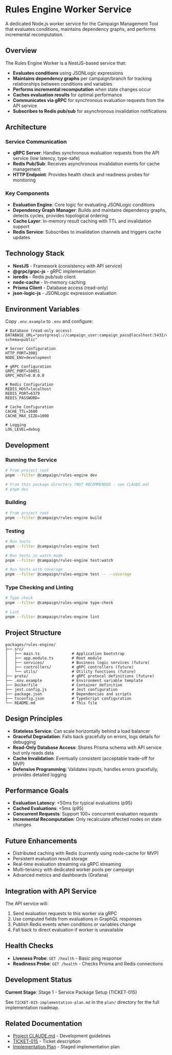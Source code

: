 # Rules Engine Worker Service

A dedicated Node.js worker service for the Campaign Management Tool that evaluates conditions, maintains dependency graphs, and performs incremental recomputation.

## Overview

The Rules Engine Worker is a NestJS-based service that:

- **Evaluates conditions** using JSONLogic expressions
- **Maintains dependency graphs** per campaign/branch for tracking relationships between conditions and variables
- **Performs incremental recomputation** when state changes occur
- **Caches evaluation results** for optimal performance
- **Communicates via gRPC** for synchronous evaluation requests from the API service
- **Subscribes to Redis pub/sub** for asynchronous invalidation notifications

## Architecture

### Service Communication

- **gRPC Server**: Handles synchronous evaluation requests from the API service (low latency, type-safe)
- **Redis Pub/Sub**: Receives asynchronous invalidation events for cache management
- **HTTP Endpoint**: Provides health check and readiness probes for monitoring

### Key Components

- **Evaluation Engine**: Core logic for evaluating JSONLogic conditions
- **Dependency Graph Manager**: Builds and maintains dependency graphs, detects cycles, provides topological ordering
- **Cache Layer**: In-memory result caching with TTL and invalidation support
- **Redis Service**: Subscribes to invalidation channels and triggers cache updates

## Technology Stack

- **NestJS** - Framework (consistency with API service)
- **@grpc/grpc-js** - gRPC implementation
- **ioredis** - Redis pub/sub client
- **node-cache** - In-memory caching
- **Prisma Client** - Database access (read-only)
- **json-logic-js** - JSONLogic expression evaluation

## Environment Variables

Copy `.env.example` to `.env` and configure:

```env
# Database (read-only access)
DATABASE_URL="postgresql://campaign_user:campaign_pass@localhost:5432/campaign_db?schema=public"

# Server Configuration
HTTP_PORT=3001
NODE_ENV=development

# gRPC Configuration
GRPC_PORT=50051
GRPC_HOST=0.0.0.0

# Redis Configuration
REDIS_HOST=localhost
REDIS_PORT=6379
REDIS_PASSWORD=

# Cache Configuration
CACHE_TTL=3600
CACHE_MAX_SIZE=1000

# Logging
LOG_LEVEL=debug
```

## Development

### Running the Service

```bash
# From project root
pnpm --filter @campaign/rules-engine dev

# From this package directory (NOT RECOMMENDED - see CLAUDE.md)
# pnpm dev
```

### Building

```bash
# From project root
pnpm --filter @campaign/rules-engine build
```

### Testing

```bash
# Run tests
pnpm --filter @campaign/rules-engine test

# Run tests in watch mode
pnpm --filter @campaign/rules-engine test:watch

# Run tests with coverage
pnpm --filter @campaign/rules-engine test -- --coverage
```

### Type Checking and Linting

```bash
# Type check
pnpm --filter @campaign/rules-engine type-check

# Lint
pnpm --filter @campaign/rules-engine lint
```

## Project Structure

```
packages/rules-engine/
├── src/
│   ├── main.ts              # Application bootstrap
│   ├── app.module.ts        # Root module
│   ├── services/            # Business logic services (future)
│   ├── controllers/         # gRPC controllers (future)
│   └── utils/               # Utility functions (future)
├── proto/                   # gRPC protocol definitions (future)
├── .env.example             # Environment variable template
├── Dockerfile               # Container definition
├── jest.config.js           # Jest configuration
├── package.json             # Dependencies and scripts
├── tsconfig.json            # TypeScript configuration
└── README.md                # This file
```

## Design Principles

- **Stateless Service**: Can scale horizontally behind a load balancer
- **Graceful Degradation**: Falls back gracefully on errors, logs details for debugging
- **Read-Only Database Access**: Shares Prisma schema with API service but only reads data
- **Cache Invalidation**: Eventually consistent (acceptable trade-off for MVP)
- **Defensive Programming**: Validates inputs, handles errors gracefully, provides detailed logging

## Performance Goals

- **Evaluation Latency**: <50ms for typical evaluations (p95)
- **Cached Evaluations**: <5ms (p95)
- **Concurrent Requests**: Support 100+ concurrent evaluation requests
- **Incremental Recomputation**: Only recalculate affected nodes on state changes

## Future Enhancements

- Distributed caching with Redis (currently using node-cache for MVP)
- Persistent evaluation result storage
- Real-time evaluation streaming via gRPC streaming
- Multi-tenancy with dedicated worker pools per campaign
- Advanced metrics and dashboards (Grafana)

## Integration with API Service

The API service will:

1. Send evaluation requests to this worker via gRPC
2. Use computed fields from evaluations in GraphQL responses
3. Publish Redis events when conditions or variables change
4. Fall back to direct evaluation if worker is unavailable

## Health Checks

- **Liveness Probe**: `GET /health` - Basic ping response
- **Readiness Probe**: `GET /health` - Checks Prisma and Redis connections

## Development Status

**Current Stage**: Stage 1 - Service Package Setup (TICKET-015)

See `TICKET-015-implementation-plan.md` in the `plan/` directory for the full implementation roadmap.

## Related Documentation

- [Project CLAUDE.md](../../CLAUDE.md) - Development guidelines
- [TICKET-015](../../plan/TICKET-015.md) - Ticket description
- [Implementation Plan](../../plan/TICKET-015-implementation-plan.md) - Staged implementation plan
